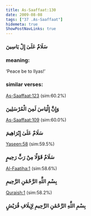 ```yaml
---
title: As-Saaffaat:130
date: 2009-08-08
tags: ["37 .As-Saaffaat"]
hidemeta: true 
ShowPostNavLinks: true 
---
```

### سَلَامٌ عَلَىٰ إِلْ يَاسِينَ
### meaning: 
‘Peace be to Ilyas!’
### similar verses: 

[As-Saaffaat:123](/37/123) (sim:60.2%)

### وَإِنَّ إِلْيَاسَ لَمِنَ الْمُرْسَلِينَ

[As-Saaffaat:109](/37/109) (sim:60.0%)

### سَلَامٌ عَلَىٰ إِبْرَاهِيمَ

[Yaseen:58](/36/58) (sim:59.5%)

### سَلَامٌ قَوْلًا مِنْ رَبٍّ رَحِيمٍ

[Al-Faatiha:1](/1/1) (sim:58.6%)

### بِسْمِ اللَّهِ الرَّحْمَٰنِ الرَّحِيمِ

[Quraish:1](/106/1) (sim:58.2%)

### بِسْمِ اللَّهِ الرَّحْمَٰنِ الرَّحِيمِ لِإِيلَافِ قُرَيْشٍ
